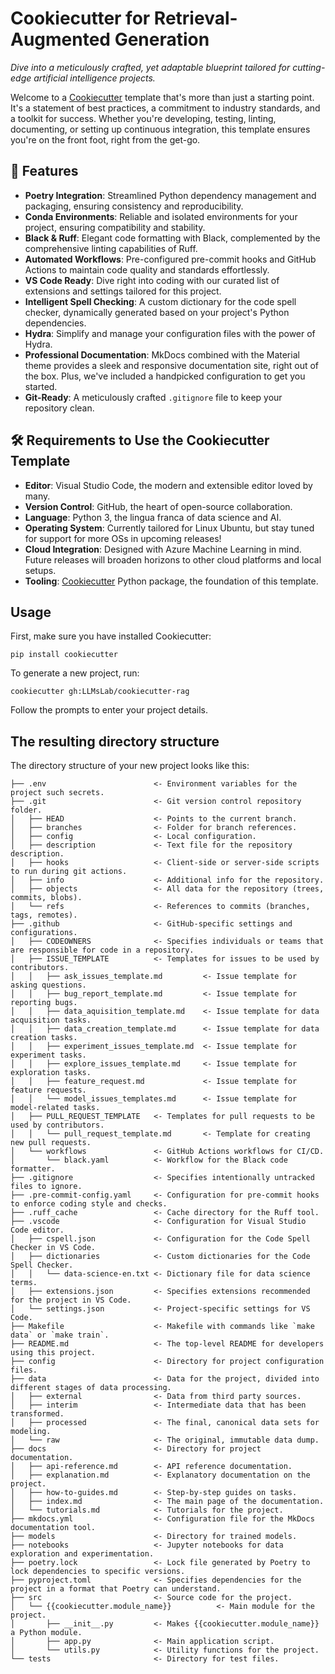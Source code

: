 # Cookiecutter for Retrieval-Augmented Generation

_Dive into a meticulously crafted, yet adaptable blueprint tailored for cutting-edge artificial intelligence projects._

Welcome to a [Cookiecutter](https://cookiecutter.readthedocs.io/en/latest/readme.html) template that's more than just a starting point. It's a statement of best practices, a commitment to industry standards, and a toolkit for success. Whether you're developing, testing, linting, documenting, or setting up continuous integration, this template ensures you're on the front foot, right from the get-go.

## 🌟 Features

- **Poetry Integration**: Streamlined Python dependency management and packaging, ensuring consistency and reproducibility.
- **Conda Environments**: Reliable and isolated environments for your project, ensuring compatibility and stability.
- **Black & Ruff**: Elegant code formatting with Black, complemented by the comprehensive linting capabilities of Ruff.
- **Automated Workflows**: Pre-configured pre-commit hooks and GitHub Actions to maintain code quality and standards effortlessly.
- **VS Code Ready**: Dive right into coding with our curated list of extensions and settings tailored for this project.
- **Intelligent Spell Checking**: A custom dictionary for the code spell checker, dynamically generated based on your project's Python dependencies.
- **Hydra**: Simplify and manage your configuration files with the power of Hydra.
- **Professional Documentation**: MkDocs combined with the Material theme provides a sleek and responsive documentation site, right out of the box. Plus, we've included a handpicked configuration to get you started.
- **Git-Ready**: A meticulously crafted `.gitignore` file to keep your repository clean.

## 🛠 Requirements to Use the Cookiecutter Template

- **Editor**: Visual Studio Code, the modern and extensible editor loved by many.
- **Version Control**: GitHub, the heart of open-source collaboration.
- **Language**: Python 3, the lingua franca of data science and AI.
- **Operating System**: Currently tailored for Linux Ubuntu, but stay tuned for support for more OSs in upcoming releases!
- **Cloud Integration**: Designed with Azure Machine Learning in mind. Future releases will broaden horizons to other cloud platforms and local setups.
- **Tooling**: [Cookiecutter](https://cookiecutter.readthedocs.io/en/latest/readme.html) Python package, the foundation of this template.

## Usage

First, make sure you have installed Cookiecutter:

```shell
pip install cookiecutter
```

To generate a new project, run:

```shell
cookiecutter gh:LLMsLab/cookiecutter-rag
```

Follow the prompts to enter your project details.

## The resulting directory structure

The directory structure of your new project looks like this:

```text
├── .env                        <- Environment variables for the project such secrets.
├── .git                        <- Git version control repository folder.
│   ├── HEAD                    <- Points to the current branch.
│   ├── branches                <- Folder for branch references.
│   ├── config                  <- Local configuration.
│   ├── description             <- Text file for the repository description.
│   ├── hooks                   <- Client-side or server-side scripts to run during git actions.
│   ├── info                    <- Additional info for the repository.
│   ├── objects                 <- All data for the repository (trees, commits, blobs).
│   └── refs                    <- References to commits (branches, tags, remotes).
├── .github                     <- GitHub-specific settings and configurations.
│   ├── CODEOWNERS              <- Specifies individuals or teams that are responsible for code in a repository.
│   ├── ISSUE_TEMPLATE          <- Templates for issues to be used by contributors.
│   │   ├── ask_issues_template.md         <- Issue template for asking questions.
│   │   ├── bug_report_template.md         <- Issue template for reporting bugs.
│   │   ├── data_aquisition_template.md    <- Issue template for data acquisition tasks.
│   │   ├── data_creation_template.md      <- Issue template for data creation tasks.
│   │   ├── experiment_issues_template.md  <- Issue template for experiment tasks.
│   │   ├── explore_issues_template.md     <- Issue template for exploration tasks.
│   │   ├── feature_request.md             <- Issue template for feature requests.
│   │   └── model_issues_templates.md      <- Issue template for model-related tasks.
│   ├── PULL_REQUEST_TEMPLATE   <- Templates for pull requests to be used by contributors.
│   │   └── pull_request_template.md       <- Template for creating new pull requests.
│   └── workflows               <- GitHub Actions workflows for CI/CD.
│       └── black.yaml          <- Workflow for the Black code formatter.
├── .gitignore                  <- Specifies intentionally untracked files to ignore.
├── .pre-commit-config.yaml     <- Configuration for pre-commit hooks to enforce coding style and checks.
├── .ruff_cache                 <- Cache directory for the Ruff tool.
├── .vscode                     <- Configuration for Visual Studio Code editor.
│   ├── cspell.json             <- Configuration for the Code Spell Checker in VS Code.
│   ├── dictionaries            <- Custom dictionaries for the Code Spell Checker.
│   │   └── data-science-en.txt <- Dictionary file for data science terms.
│   ├── extensions.json         <- Specifies extensions recommended for the project in VS Code.
│   └── settings.json           <- Project-specific settings for VS Code.
├── Makefile                    <- Makefile with commands like `make data` or `make train`.
├── README.md                   <- The top-level README for developers using this project.
├── config                      <- Directory for project configuration files.
├── data                        <- Data for the project, divided into different stages of data processing.
│   ├── external                <- Data from third party sources.
│   ├── interim                 <- Intermediate data that has been transformed.
│   ├── processed               <- The final, canonical data sets for modeling.
│   └── raw                     <- The original, immutable data dump.
├── docs                        <- Directory for project documentation.
│   ├── api-reference.md        <- API reference documentation.
│   ├── explanation.md          <- Explanatory documentation on the project.
│   ├── how-to-guides.md        <- Step-by-step guides on tasks.
│   ├── index.md                <- The main page of the documentation.
│   └── tutorials.md            <- Tutorials for the project.
├── mkdocs.yml                  <- Configuration file for the MkDocs documentation tool.
├── models                      <- Directory for trained models.
├── notebooks                   <- Jupyter notebooks for data exploration and experimentation.
├── poetry.lock                 <- Lock file generated by Poetry to lock dependencies to specific versions.
├── pyproject.toml              <- Specifies dependencies for the project in a format that Poetry can understand.
├── src                         <- Source code for the project.
│   └── {{cookiecutter.module_name}}          <- Main module for the project.
│       ├── __init__.py         <- Makes {{cookiecutter.module_name}} a Python module.
│       ├── app.py              <- Main application script.
│       └── utils.py            <- Utility functions for the project.
└── tests                       <- Directory for test files.
```
